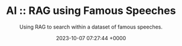 ---
layout: post
title:  "AI :: RAG using Famous Speeches"
subtitle: Using RAG to search within a dataset of famous speeches.
date:   2023-10-07 07:27:44 +0000
image: auditorium.jpg
categories: jekyll update
alternative_url: https://cmclellen.github.io/FamousSpeeches/
---